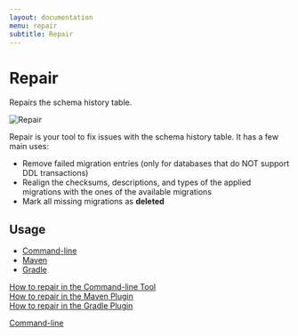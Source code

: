 ```yaml
---
layout: documentation
menu: repair
subtitle: Repair
---
```

# Repair

Repairs the schema history table.

![Repair](/assets/balsamiq/command-repair.png)

Repair is your tool to fix issues with the schema history table. It has a few main uses:
- Remove failed migration entries (only for databases that do NOT support DDL transactions)
- Realign the checksums, descriptions, and types of the applied migrations with the ones of the available migrations
- Mark all missing migrations as **deleted**

## Usage
<div class="tabbable">
	<ul class="nav nav-tabs">
		<li class="active marketing-item"><a href="#tab-commandline" data-toggle="tab"><i class="fa fa-desktop"></i>
			Command-line</a></li>
		<li class="marketing-item"><a href="#tab-maven" data-toggle="tab"><i class="fa fa-maxcdn"></i> Maven</a>
		</li>
		<li class="marketing-item"><a href="#tab-gradle" data-toggle="tab"><i class="fa fa-cogs"></i> Gradle</a>
		</li>
	</ul>
	<div class="tab-content">
		<div class="tab-pane active" id="tab-commandline">
			<a href="/documentation/usage/commandline/repair" class="btn btn-primary">How to repair in the
				Command-line Tool <i class="fa fa-arrow-right"></i></a>
		</div>
		<div class="tab-pane" id="tab-maven">
			<a href="/documentation/usage/maven/repair" class="btn btn-primary">How to repair in the
				Maven Plugin <i class="fa fa-arrow-right"></i></a>
		</div>
		<div class="tab-pane" id="tab-gradle">
			<a href="/documentation/usage/gradle/repair" class="btn btn-primary">How to repair in the
				Gradle Plugin <i class="fa fa-arrow-right"></i></a>
		</div>
	</div>
</div>

<p class="next-steps">
    <a class="btn btn-primary" href="/documentation/usage/commandline/">Command-line <i class="fa fa-arrow-right"></i></a>
</p>